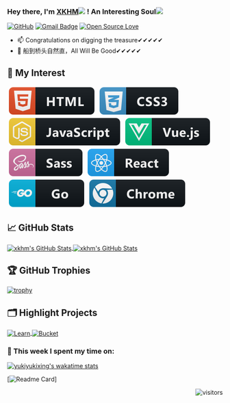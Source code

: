 ### Hey there, I'm [XKHM](https://xkhm.net)<img src="https://media.giphy.com/media/WUlplcMpOCEmTGBtBW/giphy.gif" width="30"> ! An Interesting Soul<img src="https://media.giphy.com/media/hvRJCLFzcasrR4ia7z/giphy.gif" width="25px">

[![GitHub](https://img.shields.io/badge/dynamic/json?logo=github&label=GitHub&labelColor=495867&color=495867&query=%24.data.totalSubs&url=https://github.com/yukiyukixing&style=flat-square)](https://github.com/yukiyukixing)
[![Gmail Badge](https://img.shields.io/badge/-im.xkhm@gmail.com-c14438?style=flat-square&logo=Gmail&logoColor=white&link=mailto:im.xkhm@gmail.com)](mailto:im.xkhm@gmail.com)
[![Open Source Love](https://badges.frapsoft.com/os/v1/open-source.svg?v=102)](https://github.com/yukiyukixing/yukiyukixing)

- 📫 Congratulations on digging the treasure✔✔✔✔✔
- 🧡 船到桥头自然直，All Will Be Good✔✔✔✔✔

<h2>🚀 My Interest</h2>
<p align="left">
  <img src="https://raw.githubusercontent.com/8bithemant/8bithemant/master/svg/dev/languages/html.svg" alt="html" style="vertical-align:top; margin:4px">
  <img src="https://raw.githubusercontent.com/MikeCodesDotNET/ColoredBadges/master/svg/dev/languages/css3.svg" alt="css3" style="vertical-align:top; margin:4px">
  <img src="https://raw.githubusercontent.com/8bithemant/8bithemant/master/svg/dev/languages/js.svg" alt="js" style="vertical-align:top; margin:4px">
  <img src="https://raw.githubusercontent.com/8bithemant/8bithemant/master/svg/dev/frameworks/vue.svg" alt="vue" style="vertical-align:top; margin:4px">
  <img src="https://raw.githubusercontent.com/MikeCodesDotNET/ColoredBadges/master/svg/dev/languages/sass.svg" alt="sass" style="vertical-align:top; margin:4px">
  <img src="https://raw.githubusercontent.com/8bithemant/8bithemant/master/svg/dev/frameworks/react.svg" alt="react" style="vertical-align:top; margin:4px">
  <img src="https://raw.githubusercontent.com/MikeCodesDotNET/ColoredBadges/master/svg/dev/languages/go.svg" alt="go" style="vertical-align:top; margin:4px">
  <img src="https://raw.githubusercontent.com/8bithemant/8bithemant/master/svg/dev/misc/chrome.svg" alt="chrome" style="vertical-align:top; margin:4px">
</p>


## &#x1f4c8; GitHub Stats

<a href="https://github.com/yukiyukixing/yukiyukixing">
  <img align="center" src="https://github-readme-stats.vercel.app/api/top-langs/?username=yukiyukixing&hide=c%2B%2B,c,html&theme=monokai&count_private=true" alt="xkhm's GitHub Stats" />
</a>

<a href="https://github.com/yukiyukixing/yukiyukixing">
  <img align="center" src="https://github-readme-stats.vercel.app/api?username=yukiyukixing&show_icons=true&line_height=33&count_private=true&theme=monokai" alt="xkhm's GitHub Stats" />
</a>

## 🏆 GitHub Trophies

[![trophy](https://github-profile-trophy.vercel.app/?username=yukiyukixing&theme=juicyfresh&column=7)](https://github.com/ryo-ma/github-profile-trophy)


## 🗂️ Highlight Projects

<a href="https://github.com/yukiyukixing/Learn">
  <img align="center" src="https://github-readme-stats.vercel.app/api/pin/?username=yukiyukixing&repo=Learn&show_icons=true&line_height=27&theme=monokai" alt="Learn" />
</a>

<a href="https://github1s.com/yukiyukixing/Bucket">
  <img align="center" src="https://github-readme-stats.vercel.app/api/pin/?username=yukiyukixing&repo=Bucket&show_icons=true&line_height=27&theme=monokai" alt="Bucket" />
</a>

### 📕   This week I spent my time on:

[![yukiyukixing's wakatime stats](https://github-readme-stats.vercel.app/api/wakatime?username=xkhm&line_height=27&theme=monokai)](https://github.com/anuraghazra/github-readme-stats)

[![Readme Card](https://github-readme-stats.vercel.app/api/pin/?username=yukiyukixing&repo=Learn)]

<p align="right"><img src="https://visitor-badge.glitch.me/badge?page_id=yukiyukixing.yukiyukixing" alt="visitors"></p>
